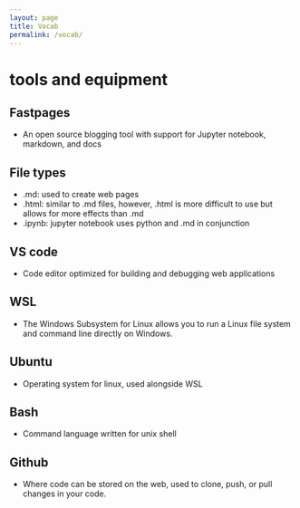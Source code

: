 ```yaml
---
layout: page
title: Vocab
permalink: /vocab/
---
```


# tools and equipment
## Fastpages
  - An open source blogging tool with support for Jupyter notebook, markdown, and docs

## File types
  - .md: used to create web pages
  - .html: similar to .md files, however, .html is more difficult to use but allows for more effects than .md
  - .ipynb: jupyter notebook uses python and .md in conjunction

## VS code
  - Code editor optimized for building and debugging web applications

## WSL
  - The Windows Subsystem for Linux allows you to run a Linux file system and command line directly on Windows.

## Ubuntu
  - Operating system for linux, used alongside WSL

## Bash
  - Command language written for unix shell

## Github
  - Where code can be stored on the web, used to clone, push, or pull changes in your code.


[^1]:a blogging platform that natively supports Jupyter notebooks in addition to other formats.
